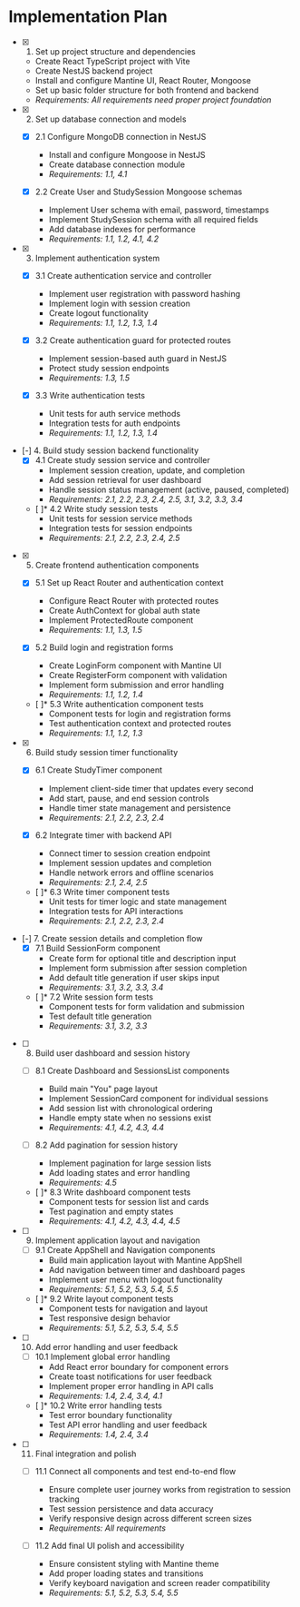 # Implementation Plan

- [x] 1. Set up project structure and dependencies
  - Create React TypeScript project with Vite
  - Create NestJS backend project
  - Install and configure Mantine UI, React Router, Mongoose
  - Set up basic folder structure for both frontend and backend
  - _Requirements: All requirements need proper project foundation_

- [x] 2. Set up database connection and models
  - [x] 2.1 Configure MongoDB connection in NestJS
    - Install and configure Mongoose in NestJS
    - Create database connection module
    - _Requirements: 1.1, 4.1_
  
  - [x] 2.2 Create User and StudySession Mongoose schemas
    - Implement User schema with email, password, timestamps
    - Implement StudySession schema with all required fields
    - Add database indexes for performance
    - _Requirements: 1.1, 1.2, 4.1, 4.2_

- [x] 3. Implement authentication system
  - [x] 3.1 Create authentication service and controller
    - Implement user registration with password hashing
    - Implement login with session creation
    - Create logout functionality
    - _Requirements: 1.1, 1.2, 1.3, 1.4_
  
  - [x] 3.2 Create authentication guard for protected routes
    - Implement session-based auth guard in NestJS
    - Protect study session endpoints
    - _Requirements: 1.3, 1.5_
  
  - [x] 3.3 Write authentication tests
    - Unit tests for auth service methods
    - Integration tests for auth endpoints
    - _Requirements: 1.1, 1.2, 1.3, 1.4_

- [-] 4. Build study session backend functionality
  - [x] 4.1 Create study session service and controller
    - Implement session creation, update, and completion
    - Add session retrieval for user dashboard
    - Handle session status management (active, paused, completed)
    - _Requirements: 2.1, 2.2, 2.3, 2.4, 2.5, 3.1, 3.2, 3.3, 3.4_
  
  - [ ]* 4.2 Write study session tests
    - Unit tests for session service methods
    - Integration tests for session endpoints
    - _Requirements: 2.1, 2.2, 2.3, 2.4, 2.5_

- [x] 5. Create frontend authentication components
  - [x] 5.1 Set up React Router and authentication context
    - Configure React Router with protected routes
    - Create AuthContext for global auth state
    - Implement ProtectedRoute component
    - _Requirements: 1.1, 1.3, 1.5_
  
  - [x] 5.2 Build login and registration forms
    - Create LoginForm component with Mantine UI
    - Create RegisterForm component with validation
    - Implement form submission and error handling
    - _Requirements: 1.1, 1.2, 1.4_
  
  - [ ]* 5.3 Write authentication component tests
    - Component tests for login and registration forms
    - Test authentication context and protected routes
    - _Requirements: 1.1, 1.2, 1.3_

- [x] 6. Build study session timer functionality
  - [x] 6.1 Create StudyTimer component
    - Implement client-side timer that updates every second
    - Add start, pause, and end session controls
    - Handle timer state management and persistence
    - _Requirements: 2.1, 2.2, 2.3, 2.4_
  
  - [x] 6.2 Integrate timer with backend API
    - Connect timer to session creation endpoint
    - Implement session updates and completion
    - Handle network errors and offline scenarios
    - _Requirements: 2.1, 2.4, 2.5_
  
  - [ ]* 6.3 Write timer component tests
    - Unit tests for timer logic and state management
    - Integration tests for API interactions
    - _Requirements: 2.1, 2.2, 2.3, 2.4_

- [-] 7. Create session details and completion flow
  - [x] 7.1 Build SessionForm component
    - Create form for optional title and description input
    - Implement form submission after session completion
    - Add default title generation if user skips input
    - _Requirements: 3.1, 3.2, 3.3, 3.4_
  
  - [ ]* 7.2 Write session form tests
    - Component tests for form validation and submission
    - Test default title generation
    - _Requirements: 3.1, 3.2, 3.3_

- [ ] 8. Build user dashboard and session history
  - [ ] 8.1 Create Dashboard and SessionsList components
    - Build main "You" page layout
    - Implement SessionCard component for individual sessions
    - Add session list with chronological ordering
    - Handle empty state when no sessions exist
    - _Requirements: 4.1, 4.2, 4.3, 4.4_
  
  - [ ] 8.2 Add pagination for session history
    - Implement pagination for large session lists
    - Add loading states and error handling
    - _Requirements: 4.5_
  
  - [ ]* 8.3 Write dashboard component tests
    - Component tests for session list and cards
    - Test pagination and empty states
    - _Requirements: 4.1, 4.2, 4.3, 4.4, 4.5_

- [ ] 9. Implement application layout and navigation
  - [ ] 9.1 Create AppShell and Navigation components
    - Build main application layout with Mantine AppShell
    - Add navigation between timer and dashboard pages
    - Implement user menu with logout functionality
    - _Requirements: 5.1, 5.2, 5.3, 5.4, 5.5_
  
  - [ ]* 9.2 Write layout component tests
    - Component tests for navigation and layout
    - Test responsive design behavior
    - _Requirements: 5.1, 5.2, 5.3, 5.4, 5.5_

- [ ] 10. Add error handling and user feedback
  - [ ] 10.1 Implement global error handling
    - Add React error boundary for component errors
    - Create toast notifications for user feedback
    - Implement proper error handling in API calls
    - _Requirements: 1.4, 2.4, 3.4, 4.1_
  
  - [ ]* 10.2 Write error handling tests
    - Test error boundary functionality
    - Test API error handling and user feedback
    - _Requirements: 1.4, 2.4, 3.4_

- [ ] 11. Final integration and polish
  - [ ] 11.1 Connect all components and test end-to-end flow
    - Ensure complete user journey works from registration to session tracking
    - Test session persistence and data accuracy
    - Verify responsive design across different screen sizes
    - _Requirements: All requirements_
  
  - [ ] 11.2 Add final UI polish and accessibility
    - Ensure consistent styling with Mantine theme
    - Add proper loading states and transitions
    - Verify keyboard navigation and screen reader compatibility
    - _Requirements: 5.1, 5.2, 5.3, 5.4, 5.5_